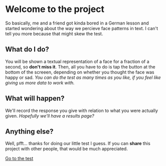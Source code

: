 # Welcome to the project

So basically, me and a friend got kinda bored in a German lesson and started wondering about the way we percieve face patterns in text. I can't tell you more because that might skew the test. 

## What do I do?

You will be shown a textual representation of a face for a fraction of a second, so **don't miss it**. Then, all you have to do is tap the button at the bottom of the screeen, depending on whether you thought the face was happy or sad. _You can do the test as many times as you like, if you feel like giving us more data to work with._

## What will happen?

We'll record the response you give with relation to what you were actually given. _Hopefully we'll have a results page?_

## Anything else?

Well, pfft... thanks for doing our little test I guess. If you can **share** this project with other people, that would be much appreciated.

[Go to the test](testpage.html)
